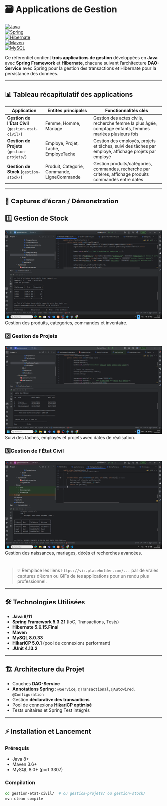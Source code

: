 # 🗃️ Applications de Gestion

[![Java](https://img.shields.io/badge/Java-8%2F11-blue)](https://www.java.com/)  
[![Spring](https://img.shields.io/badge/Spring-5.3.21-brightgreen)](https://spring.io/)  
[![Hibernate](https://img.shields.io/badge/Hibernate-5.6.15.Final-orange)](https://hibernate.org/)  
[![Maven](https://img.shields.io/badge/Maven-3.6%2B-red)](https://maven.apache.org/)  
[![MySQL](https://img.shields.io/badge/MySQL-8.0.33-blue)](https://www.mysql.com/)

Ce référentiel contient **trois applications de gestion** développées en **Java** avec **Spring Framework** et **Hibernate**, chacune suivant l’architecture **DAO-Service** avec Spring pour la gestion des transactions et Hibernate pour la persistance des données.

---

## 📊 Tableau récapitulatif des applications

| Application | Entités principales | Fonctionnalités clés |
|------------|------------------|--------------------|
| **Gestion de l'État Civil** (`gestion-etat-civil/`) | Femme, Homme, Mariage | Gestion des actes civils, recherche femme la plus âgée, comptage enfants, femmes mariées plusieurs fois |
| **Gestion de Projets** (`gestion-projets/`) | Employe, Projet, Tache, EmployeTache | Gestion des employés, projets et tâches, suivi des tâches par employé, affichage projets par employé |
| **Gestion de Stock** (`gestion-stock/`) | Produit, Categorie, Commande, LigneCommande | Gestion produits/catégories, commandes, recherche par critères, affichage produits commandés entre dates |

---

## 📸 Captures d’écran / Démonstration
## 1️⃣ Gestion de Stock
![Gestion Stock](gestion-stock/Screen/Test_App_Stock.png)
Gestion des produits, catégories, commandes et inventaire.
### 2️⃣ Gestion de Projets
![Gestion Projets](gestion-projets/Screen/Test_App_projet.png)
Suivi des tâches, employés et projets avec dates de réalisation.
###  3️⃣Gestion de l'État Civil
![Gestion État Civil](gestion-etat-civil/Screen/Test_App_gestion-etat-civil.png)
Gestion des naissances, mariages, décès et recherches avancées.
#

> 💡 Remplace les liens `https://via.placeholder.com/...` par de vraies captures d’écran ou GIFs de tes applications pour un rendu plus professionnel.

---

## 🛠️ Technologies Utilisées

- **Java 8/11**  
- **Spring Framework 5.3.21** (IoC, Transactions, Tests)  
- **Hibernate 5.6.15.Final**  
- **Maven**  
- **MySQL 8.0.33**  
- **HikariCP 5.0.1** (pool de connexions performant)  
- **JUnit 4.13.2**  

---

## 🏗️ Architecture du Projet

- Couches **DAO-Service**  
- **Annotations Spring** : `@Service`, `@Transactional`, `@Autowired`, `@Configuration`  
- Gestion **déclarative des transactions**  
- Pool de connexions **HikariCP optimisé**  
- Tests unitaires et Spring Test intégrés  

---

## ⚡ Installation et Lancement

### Prérequis
- Java 8+  
- Maven 3.6+  
- MySQL 8.0+ (port 3307)  

### Compilation
```bash
cd gestion-etat-civil/  # ou gestion-projets/ ou gestion-stock/
mvn clean compile
